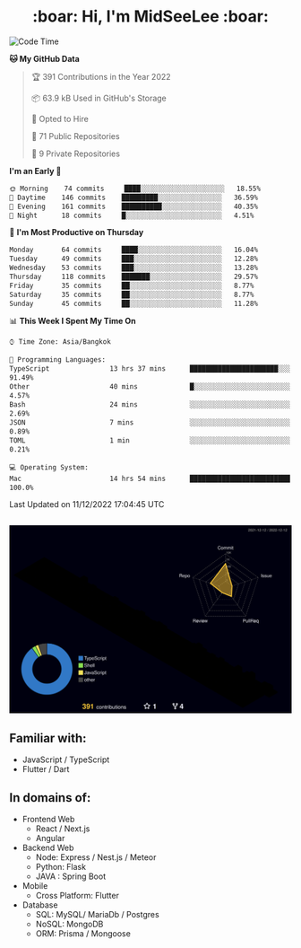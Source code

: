 <h1 align="center"> :boar: Hi, I'm MidSeeLee :boar:</h1>
 
<!--START_SECTION:waka-->
![Code Time](http://img.shields.io/badge/Code%20Time-30%20hrs%2045%20mins-blue)

**🐱 My GitHub Data** 

> 🏆 391 Contributions in the Year 2022
 > 
> 📦 63.9 kB Used in GitHub's Storage 
 > 
> 💼 Opted to Hire
 > 
> 📜 71 Public Repositories 
 > 
> 🔑 9 Private Repositories  
 > 
**I'm an Early 🐤** 

```text
🌞 Morning    74 commits     ████░░░░░░░░░░░░░░░░░░░░░   18.55% 
🌆 Daytime    146 commits    █████████░░░░░░░░░░░░░░░░   36.59% 
🌃 Evening    161 commits    ██████████░░░░░░░░░░░░░░░   40.35% 
🌙 Night      18 commits     █░░░░░░░░░░░░░░░░░░░░░░░░   4.51%

```
📅 **I'm Most Productive on Thursday** 

```text
Monday       64 commits     ████░░░░░░░░░░░░░░░░░░░░░   16.04% 
Tuesday      49 commits     ███░░░░░░░░░░░░░░░░░░░░░░   12.28% 
Wednesday    53 commits     ███░░░░░░░░░░░░░░░░░░░░░░   13.28% 
Thursday     118 commits    ███████░░░░░░░░░░░░░░░░░░   29.57% 
Friday       35 commits     ██░░░░░░░░░░░░░░░░░░░░░░░   8.77% 
Saturday     35 commits     ██░░░░░░░░░░░░░░░░░░░░░░░   8.77% 
Sunday       45 commits     ██░░░░░░░░░░░░░░░░░░░░░░░   11.28%

```


📊 **This Week I Spent My Time On** 

```text
⌚︎ Time Zone: Asia/Bangkok

💬 Programming Languages: 
TypeScript               13 hrs 37 mins      ██████████████████████░░░   91.49% 
Other                    40 mins             █░░░░░░░░░░░░░░░░░░░░░░░░   4.57% 
Bash                     24 mins             ░░░░░░░░░░░░░░░░░░░░░░░░░   2.69% 
JSON                     7 mins              ░░░░░░░░░░░░░░░░░░░░░░░░░   0.89% 
TOML                     1 min               ░░░░░░░░░░░░░░░░░░░░░░░░░   0.21%

💻 Operating System: 
Mac                      14 hrs 54 mins      █████████████████████████   100.0%

```


 Last Updated on 11/12/2022 17:04:45 UTC
<!--END_SECTION:waka-->

##

![](./profile-3d-contrib/profile-night-rainbow.svg)

## Familiar with:
- JavaScript / TypeScript
- Flutter / Dart

## In domains of:
- Frontend Web
  - React / Next.js
  - Angular
- Backend Web
  - Node: Express / Nest.js / Meteor
  - Python: Flask
  - JAVA : Spring Boot
- Mobile
  - Cross Platform: Flutter
- Database
  - SQL: MySQL/ MariaDb / Postgres
  - NoSQL: MongoDB
  - ORM: Prisma / Mongoose
